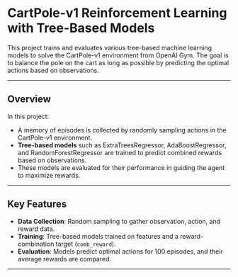 # **CartPole-v1 Reinforcement Learning with Tree-Based Models**

This project trains and evaluates various tree-based machine learning models to solve the CartPole-v1 environment from OpenAI Gym. The goal is to balance the pole on the cart as long as possible by predicting the optimal actions based on observations.

---

## **Overview**

In this project:
- A memory of episodes is collected by randomly sampling actions in the CartPole-v1 environment.
- **Tree-based models** such as ExtraTreesRegressor, AdaBoostRegressor, and RandomForestRegressor are trained to predict combined rewards based on observations.
- These models are evaluated for their performance in guiding the agent to maximize rewards.

---

## **Key Features**

- **Data Collection**: Random sampling to gather observation, action, and reward data.
- **Training**: Tree-based models trained on features and a reward-combination target (`comb_reward`).
- **Evaluation**: Models predict optimal actions for 100 episodes, and their average rewards are compared.

---
